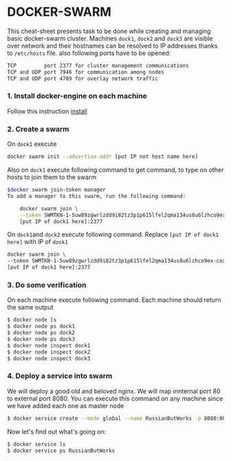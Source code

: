 # DOCKER-SWARM
This cheat-sheet presents task to be done while creating and managing basic docker-swarm cluster. Machines ```dock1```, ```dock2``` and ```dock3``` are visible over network and their hostnames can be resolved to IP addresses thanks to ```/etc/hosts``` file. also following ports have to be opened:
```sh
TCP         port 2377 for cluster management communications
TCP and UDP port 7946 for communication among nodes
TCP and UDP port 4789 for overlay network traffic
```
### 1. Install docker-engine on each machine
Follow this instruction [install]
### 2. Create a swarm
On ```dock1``` execute
```sh
docker swarm init --advertise-addr [put IP not host name here]
```
Also on ```dock1``` execute following command to get command, to type on other hosts to join them to the swarm
```sh
$docker swarm join-token manager
To add a manager to this swarm, run the following command:

    docker swarm join \
    --token SWMTKN-1-5uw89zgwrlzdd9i82tz3p1p615lfel2qma134us8u6lzhco9ex-coxnesdpircrjvlm5mm07fhek \
    [put IP of dock1 here]:2377
```
On ```dock1```and ```dock2``` execute following command. Replace ```[put IP of dock1 here]``` with IP of ```dosk1```
```sh
docker swarm join \
--token SWMTKN-1-5uw89zgwrlzdd9i82tz3p1p615lfel2qma134us8u6lzhco9ex-coxnesdpircrjvlm5mm07fhek \
[put IP of dock1 here]:2377
```
### 3. Do some verification
On each machine execute following command. Each machine should return the same output
```sh
$ docker node ls
$ docker node ps dock1
$ docker node ps dock2
$ docker node ps dock3
$ docker node inspect dock1
$ docker node inspect dock2
$ docker node inspect dock3
```
### 4. Deploy a service into swarm
We will deploy a good old and beloved nginx. We will map innternal port 80 to external port 8080. You can execute this command on any machine since we have added each one as master node
```sh
$ docker service create --mode global --name RussianButWorks -p 8080:80 nginx
```
Now let's find out what's going on:
```sh
$ docker service ls
$ docker service ps RussianButWorks
```
[install]: <https://github.com/gitarte/CHEAT-SHEET/blob/master/docker/install.md>
